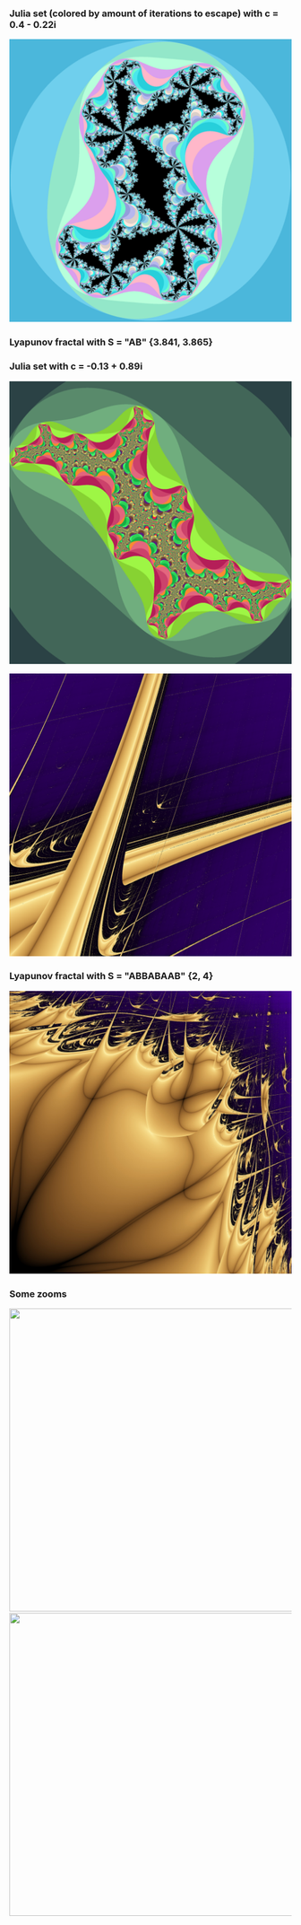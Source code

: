 ### Julia set (colored by amount of iterations to escape) with c = 0.4 - 0.22i

![](output/julia_light.png)

### Lyapunov fractal with S = "AB" {3.841, 3.865}

### Julia set with c = -0.13 + 0.89i

![](output/cool_julia.png)

![](output/ab2500.png)

### Lyapunov fractal with S = "ABBABAAB" {2, 4}

![](output/different_seq2500.jpg)

### Some zooms

<img src="output/violet_cropped.gif" width="540" height="540" alt=""/> <img src="output/light_cropped.gif" width="540" height="540" alt=""/>